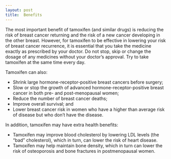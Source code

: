 ```yaml
---
layout: post
title:  Benefits
---
```

The most important benefit of tamoxifen (and similar drugs) is reducing the risk of breast cancer returning and the risk of a new cancer developing in the other breast. However, for tamoxifen to be effective in lowering your risk of breast cancer recurrence, it is essential that you take the medicine exactly as prescribed by your doctor. Do not stop, skip or change the dosage of any medicines without your doctor’s approval. Try to take tamoxifen at the same time every day.

Tamoxifen can also: 

* Shrink large hormone-receptor-positive breast cancers before surgery;
* Slow or stop the growth of advanced hormone-receptor-positive breast cancer in both pre- and post-menopausal women;
* Reduce the number of breast cancer deaths;
* Improve overall survival; and
* Lower breast cancer risk in women who have a higher than average risk of disease but who don’t have the disease.

In addition, tamoxifen may have extra health benefits:

* Tamoxifen may improve blood cholesterol by lowering LDL levels (the “bad” cholesterol), which in turn, can lower the risk of heart disease.
* Tamoxifen may help maintain bone density, which in turn can lower the risk of osteoporosis and bone fractures in postmenopausal women.
